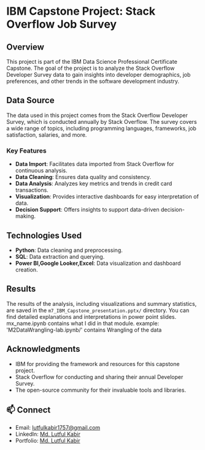 # IBM Capstone Project: Stack Overflow Job Survey

## Overview

This project is part of the IBM Data Science Professional Certificate Capstone. The goal of the project is to analyze the Stack Overflow Developer Survey data to gain insights into developer demographics, job preferences, and other trends in the software development industry.

## Data Source

The data used in this project comes from the Stack Overflow Developer Survey, which is conducted annually by Stack Overflow. The survey covers a wide range of topics, including programming languages, frameworks, job satisfaction, salaries, and more.


### Key Features

- **Data Import**: Facilitates data imported from Stack Overflow for continuous analysis.
- **Data Cleaning**: Ensures data quality and consistency.
- **Data Analysis**: Analyzes key metrics and trends in credit card transactions.
- **Visualization**: Provides interactive dashboards for easy interpretation of data.
- **Decision Support**: Offers insights to support data-driven decision-making.

## Technologies Used

- **Python**: Data cleaning and preprocessing.
- **SQL**: Data extraction and querying.
- **Power BI,Google Looker,Excel**: Data visualization and dashboard creation.


## Results

The results of the analysis, including visualizations and summary statistics, are saved in the `m7_IBM_Capstone_presentation.pptx/` directory. You can find detailed explanations and interpretations in power point slides.
mx_name.ipynb contains what I did in that module.
example: 'M2DataWrangling-lab.ipynb/' contains Wrangling of the data


## Acknowledgments

- IBM for providing the framework and resources for this capstone project.
- Stack Overflow for conducting and sharing their annual Developer Survey.
- The open-source community for their invaluable tools and libraries.


## 📫 Connect

- Email: lutfulkabir1757@gmail.com
- LinkedIn: [Md. Lutful Kabir](https://www.linkedin.com/in/mdlutfulkabir/)
- Portfolio: [Md. Lutful Kabir](https://www.datascienceportfol.io/mdlutfulkabir)
